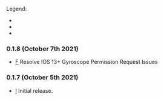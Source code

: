 Legend:
- [B]: Breaking
- [F]: Fix
- [I]: Improvement

### 0.1.8 (October 7th 2021)
- [F] Resolve IOS 13+ Gyroscope Permission Request Issues

### 0.1.7 (October 5th 2021)
- [I] Initial release.